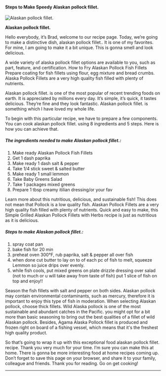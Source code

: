             

#### Steps to Make Speedy Alaskan pollock fillet.

![Alaskan pollock fillet.](https://img-global.cpcdn.com/recipes/6659860932329472/751x532cq70/alaskan-pollock-fillet-recipe-main-photo.jpg)

**Alaskan pollock fillet.**

Hello everybody, it’s Brad, welcome to our recipe page. Today, we’re going to make a distinctive dish, alaskan pollock fillet.. It is one of my favorites. For mine, I am going to make it a bit unique. This is gonna smell and look delicious.

A wide variety of alaska pollock fillet options are available to you, such as part, feature, and certification. How to Fry Alaskan Pollock Fish Fillets Prepare coating for fish fillets using flour, egg mixture and bread crumbs. Alaska Pollock Fillets are a very high quality fish filled with plenty of nutrients.

Alaskan pollock fillet. is one of the most popular of recent trending foods on earth. It is appreciated by millions every day. It’s simple, it’s quick, it tastes delicious. They’re fine and they look fantastic. Alaskan pollock fillet. is something which I have loved my whole life.

To begin with this particular recipe, we have to prepare a few components. You can cook alaskan pollock fillet. using 8 ingredients and 5 steps. Here is how you can achieve that.

##### The ingredients needed to make Alaskan pollock fillet.:

1.  Make ready Alaskan Pollock Fish Fillets
2.  Get 1 dash paprika
3.  Make ready 1 dash salt & pepper
4.  Take 1/4 stick sweet & salted butter
5.  Make ready 1 small lemmon
6.  Take Baby Greens Salad
7.  Take 1 packages mixed greens
8.  Prepare 1 tbsp creamy itilian dressing/or your fav

Learn more about this nutritious, delicious, and sustainable fish! This does not mean that Pollock is a low quality fish. Alaskan Pollock Fillets are a very high quality fish filled with plenty of nutrients. Quick and easy to make, this Simple Grilled Alaskan Pollock Fillets with Herbs recipe is just as nutritious as it is delicious.

##### Steps to make Alaskan pollock fillet.:

1.  spray coat pan
2.  bake fish for 20 min
3.  preheat oven 300°F, rub paprika, salt & pepper all over fish
4.  when done cut butter to lay on to of each pc of fish to melt, squeeze Lemmon so juice drips over evenly.
5.  while fish cools, put mixed greens on plate drizzle dressing over salad (not to much or u will take away from taste of fish) put 1 slice of fish on top and enjoy!!

Season the fish fillets with salt and pepper on both sides. Alaskan pollock may contain environmental contaminants, such as mercury, therefore it is important to enjoy this type of fish in moderation. When selecting Alaskan pollock, choose thick fillets. Wild Alaska pollock is one of the most sustainable and abundant catches in the Pacific. you might opt for a bit more than basic seasoning to bring out the best qualities of a fillet of wild Alaskan pollock. Besides, Agama Alaska Pollock fillet is produced and frozen right on board of a fishing vessel, which means that it's the freshest high quality product.

So that’s going to wrap it up with this exceptional food alaskan pollock fillet. recipe. Thank you very much for your time. I’m sure you can make this at home. There is gonna be more interesting food at home recipes coming up. Don’t forget to save this page on your browser, and share it to your family, colleague and friends. Thank you for reading. Go on get cooking!

* * *
